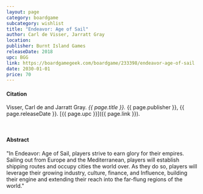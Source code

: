 ```yaml
---
layout: page
category: boardgame
subcategory: wishlist
title: "Endeavor: Age of Sail"
author: Carl de Visser, Jarratt Gray
location:
publisher: Burnt Island Games
releaseDate: 2018
upc: BGG
link: https://boardgamegeek.com/boardgame/233398/endeavor-age-of-sail
date: 2030-01-01
price: 70
---
```


#### Citation

Visser, Carl de and Jarratt Gray. *{{ page.title }}.* {{ page.publisher }}, {{ page.releaseDate }}. [{{ page.upc }}]({{ page.link }}).

<br>


#### Abstract

"In Endeavor: Age of Sail, players strive to earn glory for their empires. Sailing out from Europe and the Mediterranean, players will establish shipping routes and occupy cities the world over. As they do so, players will leverage their growing industry, culture, finance, and Influence, building their engine and extending their reach into the far-flung regions of the world."
